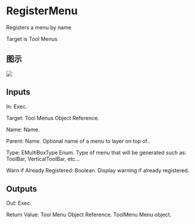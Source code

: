 # RegisterMenu

Registers a menu by name

Target is Tool Menus

## 图示

![]($-20221218-21135458.png)

## Inputs

In: Exec.

Target: Tool Menus Object Reference.

Name: Name.

Parent: Name. Optional name of a menu to layer on top of..

Type: EMultiBoxType Enum. Type of menu that will be generated such as: ToolBar, VerticalToolBar, etc...

Warn if Already Registered: Boolean. Display warning if already registered.  

## Outputs

Out: Exec.

Return Value: Tool Menu Object Reference. ToolMenu Menu object.

